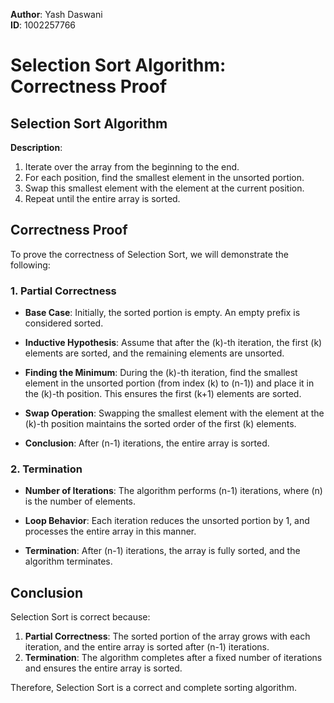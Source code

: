 **Author**: Yash Daswani  
**ID**: 1002257766

# Selection Sort Algorithm: Correctness Proof

## Selection Sort Algorithm

**Description**:
1. Iterate over the array from the beginning to the end.
2. For each position, find the smallest element in the unsorted portion.
3. Swap this smallest element with the element at the current position.
4. Repeat until the entire array is sorted.

## Correctness Proof

To prove the correctness of Selection Sort, we will demonstrate the following:

### 1. Partial Correctness

- **Base Case**: Initially, the sorted portion is empty. An empty prefix is considered sorted.

- **Inductive Hypothesis**: Assume that after the \(k\)-th iteration, the first \(k\) elements are sorted, and the remaining elements are unsorted.

- **Finding the Minimum**: During the \(k\)-th iteration, find the smallest element in the unsorted portion (from index \(k\) to \(n-1\)) and place it in the \(k\)-th position. This ensures the first \(k+1\) elements are sorted.

- **Swap Operation**: Swapping the smallest element with the element at the \(k\)-th position maintains the sorted order of the first \(k\) elements.

- **Conclusion**: After \(n-1\) iterations, the entire array is sorted.

### 2. Termination

- **Number of Iterations**: The algorithm performs \(n-1\) iterations, where \(n\) is the number of elements.

- **Loop Behavior**: Each iteration reduces the unsorted portion by 1, and processes the entire array in this manner.

- **Termination**: After \(n-1\) iterations, the array is fully sorted, and the algorithm terminates.

## Conclusion

Selection Sort is correct because:

1. **Partial Correctness**: The sorted portion of the array grows with each iteration, and the entire array is sorted after \(n-1\) iterations.
2. **Termination**: The algorithm completes after a fixed number of iterations and ensures the entire array is sorted.

Therefore, Selection Sort is a correct and complete sorting algorithm.
